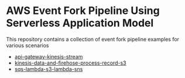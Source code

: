 # AWS Event Fork Pipeline Using Serverless Application Model

This repository contains a collection of event fork pipeline examples for various scenarios

* [api-gateway-kinesis-stream](api-gateway/README.md)
* [kinesis-data-and-firehose-process-record-s3](kinesis-firehose-s3/README.md)
* [sqs-lambda-s3-lambda-sns](sqs-s3-lambda-sns/README.md)
